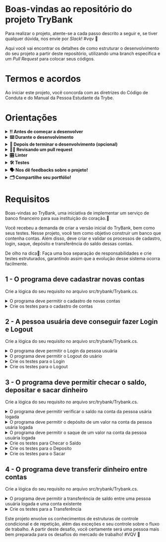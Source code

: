 # Boas-vindas ao repositório do projeto TryBank

Para realizar o projeto, atente-se a cada passo descrito a seguir e, se tiver qualquer dúvida, nos envie por _Slack_! #vqv 🚀

Aqui você vai encontrar os detalhes de como estruturar o desenvolvimento do seu projeto a partir deste repositório, utilizando uma branch específica e um _Pull Request_ para colocar seus códigos.

# Termos e acordos

Ao iniciar este projeto, você concorda com as diretrizes do Código de Conduta e do Manual da Pessoa Estudante da Trybe.

# Orientações

<details>
  <summary><strong>‼️ Antes de começar a desenvolver </strong></summary><br />

  1. Clone o repositório

  - Use o comando: `git clone git@github.com:tryber/acc-csharp-0x-project-trybank`.git`.
  - Entre na pasta do repositório que você acabou de clonar:
    - `cd acc-csharp-0x-project-trybank`

  2. Instale as dependências

  - `dotnet restore`.
  
  1. Crie uma branch a partir da branch `master`

  - Verifique que você está na branch `master`
    - Exemplo: `git branch`
  - Se não estiver, mude para a branch `master`
    - Exemplo: `git checkout master`
  - Agora crie uma branch à qual você vai submeter os `commits` do seu projeto
    - Você deve criar uma branch no seguinte formato: `nome-de-usuario-nome-do-projeto`
    - Exemplo: `git checkout -b joaozinho-acc-csharp-0x-project-trybank`

  4. Adicione as mudanças ao _stage_ do Git e faça um `commit`

  - Verifique que as mudanças ainda não estão no _stage_
    - Exemplo: `git status` (deve aparecer listada a pasta _joaozinho_ em vermelho)
  - Adicione o novo arquivo ao _stage_ do Git
    - Exemplo:
      - `git add .` (adicionando todas as mudanças - _que estavam em vermelho_ - ao stage do Git)
      - `git status` (deve aparecer listado o arquivo _joaozinho/README.md_ em verde)
  - Faça o `commit` inicial
    - Exemplo:
      - `git commit -m 'iniciando o projeto x'` (fazendo o primeiro commit)
      - `git status` (deve aparecer uma mensagem tipo _nothing to commit_ )

  5. Adicione a sua branch com o novo `commit` ao repositório remoto

  - Usando o exemplo anterior: `git push -u origin joaozinho-acc-csharp-0x-project-trybank`

  6. Crie um novo `Pull Request` _(PR)_

  - Vá até a página de _Pull Requests_ do [repositório no GitHub](https://github.com/tryber/acc-csharp-0x-project-trybank`/pulls)
  - Clique no botão verde _"New pull request"_
  - Clique na caixa de seleção _"Compare"_ e escolha a sua branch **com atenção**
  - Coloque um título para a sua _Pull Request_
    - Exemplo: _"Cria tela de busca"_
  - Clique no botão verde _"Create pull request"_
  - Adicione uma descrição para o _Pull Request_ e clique no botão verde _"Create pull request"_
  - **Não se preocupe em preencher mais nada por enquanto!**
  - Volte até a [página de _Pull Requests_ do repositório](https://github.com/tryber/acc-csharp-0x-project-trybank`/pulls) e confira que o seu _Pull Request_ está criado

</details>

<details>
  <summary><strong>⌨️ Durante o desenvolvimento </strong></summary><br/>

  - Faça `commits` das alterações que você fizer no código regularmente

  - Lembre-se sempre, após um (ou alguns) `commits`, de atualizar o repositório remoto

  - Os comandos que você utilizará com mais frequência são:
    1. `git status` _(para verificar o que está em vermelho - fora do stage - e o que está em verde - no stage)_
    2. `git add` _(para adicionar arquivos ao stage do Git)_
    3. `git commit` _(para criar um commit com os arquivos que estão no stage do Git)_
    4. `git push -u origin nome-da-branch` _(para enviar o commit para o repositório remoto na primeira vez que fizer o `push` de uma nova branch)_
    5. `git push` _(para enviar o commit para o repositório remoto após o passo anterior)_

</details>

<details>
  <summary><strong>🤝 Depois de terminar o desenvolvimento (opcional)</strong></summary><br/>

  Para sinalizar que o seu projeto está pronto para o _"Code Review"_, faça o seguinte:

  - Vá até a página **DO SEU** _Pull Request_, adicione a label de _"code-review"_ e marque seus colegas:

    - No menu à direita, clique no _link_ **"Labels"** e escolha a _label_ **code-review**;

    - No menu à direita, clique no _link_ **"Assignees"** e escolha **o seu usuário**;

    - No menu à direita, clique no _link_ **"Reviewers"** e digite `students`, selecione o time `tryber/students-sd-0x`.

  Caso tenha alguma dúvida, [aqui tem um video explicativo](https://vimeo.com/362189205).

</details>

<details>
  <summary><strong>🕵🏿 Revisando um pull request </strong></summary><br />

  Use o conteúdo sobre [Code Review](https://course.betrybe.com/real-life-engineer/code-review/) para te ajudar a revisar os _Pull Requests_.

</details>

<details>
  <summary><strong>🎛 Linter</strong></summary><br />

  Usaremos o [NetAnalyzer](https://docs.microsoft.com/pt-br/dotnet/fundamentals/code-analysis/overview) para fazer a análise estática do seu código.

  Este projeto já vem com as dependências relacionadas ao _linter_ configuradas no arquivo `main.yml`.

  O analisador já é instalado pelo plugin da `Microsoft C#` no `VSCode`. Para isso, basta fazer o download do [plugin](https://marketplace.visualstudio.com/items?itemName=ms-dotnettools.csharp) e instalá-lo.
</details>

<details>
  <summary><strong>🛠 Testes</strong></summary><br />

  O .NET já possui sua própria plataforma de testes.
  
  Este projeto já vem configurado e com suas dependências

  ### Executando todos os testes

  Para executar os testes com o .NET, execute o comando dentro do diretório do seu projeto `src/<project>` ou de seus testes `src/<project>.Test`!

  ```
  dotnet test
  ```

  ### Executando um teste específico

  Para executar um teste expecífico, basta executar o comando `dotnet test --filter Name~TestMethod1`.

  :warning: **Importante:** o comando irá executar testes cujo nome contém `TestMethod1`.

  :warning: **O avaliador automático não necessariamente avalia seu projeto na ordem em que os requisitos aparecem no readme. Isso acontece para deixar o processo de avaliação mais rápido. Então, não se assuste se isso acontecer, ok?**

  ### Outras opções para testes
  - Algumas opções que podem lhe ajudar são:
    -  `-?|-h|--help`: exibem a descrição completa de como utilizar o comando.
    -  `-t|--list-tests`: lista todos os testes ao invés de executá-los.
    -  `-v|--verbosity <LEVEL>`: define o nível de detalhe na resposta dos testes.
      - `q | quiet`
      - `m | minimal`
      - `n | normal`
      - `d | detailed`
      - `diag | diagnostic`
      - Exemplo de uso: 
         ```
           dotnet test -v diag
         ```
         ou
         ```            
           dotnet test --verbosity=diagnostic
         ``` 
</details>

<details>
  <summary><strong>🗣 Nos dê feedbacks sobre o projeto!</strong></summary><br />

Ao finalizar e submeter o projeto, não se esqueça de avaliar sua experiência preenchendo o formulário. 
**Leva menos de 3 minutos!**

[FORMULÁRIO DE AVALIAÇÃO DE PROJETO](https://be-trybe.typeform.com/to/PsefzL2e)

</details>

<details>
  <summary><strong>🗂 Compartilhe seu portfólio!</strong></summary><br />

  Você sabia que o LinkedIn é a principal rede social profissional, e que compartilhar o seu aprendizado lá é muito importante para quem deseja construir uma carreira de sucesso? Compartilhe esse projeto no seu LinkedIn, marque o perfil da Trybe (@trybe) e mostre para a sua rede toda a sua evolução.

</details>

# Requisitos

Boas-vindas ao TryBank, uma iniciativa de implementar um serviço de banco financeiro para sua instituição do coração.💚

Você recebeu a demanda de criar a versão inicial do TryBank, bem como seus testes. Nesse projeto, você tem como objetivo construir um banco que contenha contas. Além disso, deve criar e validar os processos de cadastro, login, saque, depósito e transferência do saldo dessas contas. 

De olho na dica👀: Faça uma boa separação de responsabilidades e crie testes estruturados, garantindo assim que a evolução desse sistema ocorra facilmente.
 

## 1 - O programa deve cadastrar novas contas
Crie a lógica do seu requisito no arquivo src/trybank/Trybank.cs.

<details>
  <summary>O programa deve permitir o cadastro de novas contas</summary><br />

Crie esse requisito na função `RegisterAccount()`

Se essa combinação de **número e agência** já existir, você deverá lançar uma exceção do tipo `ArgumentException` com a mensagem `A conta já está sendo usada!`.

Caso contrário, a função deve armazenar os dados no array `Bank` na próxima posição disponível marcada por `registeredAccounts`

Caso tudo corra bem, a função deve incrementar a variável registeredAccounts;

</details>

<details>
  <summary>Crie os testes para o cadastro de contas</summary><br />

Crie esse requisito em `src/trybank.Test/TestFirstReq.cs`

Em `TestRegisterAccountSucess`, crie a lógica para verificar se a função `RegisterAccount` cadastra os dados passados por parâmetro.

Em `TestRegisterAccountException`, crie a lógica para verificar se a função `RegisterAccount`retorna uma exceção quando é passada uma conta que já existe.
De olho na dica 👀: Confira o lançamento de exceção e a mensagem que é retornada na exceção
</details>

## 2 - A pessoa usuária deve conseguir fazer Login e Logout
Crie a lógica do seu requisito no arquivo src/trybank/Trybank.cs.

<details>
  <summary>O programa deve permitir o Login da pessoa usuária</summary><br />

Crie esse requisito na função `Login()`

O estado de pessoa usuária logada é controlado pela variável `Logged`


- **Se já houver uma pessoa usuária logada**, você deverá lançar uma exceção do tipo `AccessViolationException` com a mensagem `Usuário já está logado`


 **Caso contrário**, a função deve procurar por essa combinação de número e agência.

-   **Se encontrado e a senha for correta**, a função deve alterar o estado da variável `Logged` e armazenar a posição da pessoa usuária logada na variável `loggedUser` (será útil futuramente para as próximas funções, fica a dica!)

-   **Se encontrado e a senha for incorreta**, você deve lançar uma exceção do tipo `ArgumentException` com a mensagem `Senha incorreta`

-   Se não for encontrada a combinação de `número e agência`, você deve lançar uma exceção do tipo `ArgumentException`com a mensagem `Agência + Conta não encontrada`


</details>

<details>
  <summary>O programa deve permitir o Logout do usário</summary><br />

Crie esse requisito na função `Logout()`

O estado de pessoa usuária logada é controlado pela variável `Logged`

**Se não houver uma pessoa usuária logada**, você deverá lançar uma exceção do tipo `AccessViolationException` com a mensagem `Usuário não está logado`

**Caso contrário**, a função deve alterar o estado da variável `Logged` e o índice de pessoa usuária `loggedUser` de volta para `-99`
</details>

<details>
  <summary>Crie os testes para o Login</summary><br />

Crie esse requisito em `src/trybank.Test/TestSecondReq.cs`

Em `TestLoginSucess`, crie a lógica para verificar se a função `Login` consegue alterar o estado da variável Logged.

Em `TestLoginExceptionLogged`, crie a lógica para verificar se a função `Login` retorna uma exceção quando é executada com uma conta já logada.

Em `TestLoginExceptionWrongPass`, crie a lógica para verificar se a função `Login` retorna uma exceção quando uma senha incorreta é passada.

Em `TestLoginExceptionNotFounded`, crie a lógica para verificar se a função `Login` retorna uma exceção quando uma combinação de número e agência não existe no array Bank.
</details>

<details>
  <summary>Crie os testes para o Logout</summary><br />

Crie esse requisito em `src/trybank.Test/TestSecondReq.cs`

Em `TestLogoutSucess`, crie a lógica para verificar se a função `Logout` consegue alterar o estado da variável Logged.

Em `TestLogoutExceptionNotLogged`, crie a lógica para verificar se a função `Logou` retorna uma exceção quando é executada sem uma conta já logada.

</details>

## 3 - O programa deve permitir checar o saldo, depositar e sacar dinheiro
Crie a lógica do seu requisito no arquivo src/trybank/Trybank.cs.

<details>
  <summary>O programa deve permitir verificar o saldo na conta da pessoa usária logada</summary><br />

Crie esse requisito na função `CheckBalance()`

**Se não houver uma pessoa usuária logada**, você deverá lançar uma exceção do tipo `AccessViolationException` com a mensagem `Usuário já está logado`

**Caso contrário**, a função deve retornar o saldo na conta da pessoa usuária logada.
</details>

<details>
  <summary>O programa deve permitir o depósito de um valor na conta da pessoa usária logada</summary><br />

Crie esse requisito na função `Deposit()`

**Se não houver uma pessoa usuária logada**, você deverá lançar uma exceção do tipo `AccessViolationException` com a mensagem `Usuário já está logado`

**Caso contrário**, a função deve adicionar o valor passado por parâmetro para o saldo da pessoa usuária logada.
</details>

<details>
  <summary>O programa deve permitir o saque de um valor na conta da pessoa usuária logada</summary><br />

Crie esse requisito na função `Withdraw()`

**Se não houver uma pessoa usuária logada**, você deverá lançar uma exceção do tpo `AccessViolationException`, com a mensagem `Usuário já está logado`

**Caso contrário**, a função deve retirar o valor passado por parâmetro para o saldo da pessoa usuária logada.
  Se o saldo da conta da pessoa usuária logada for insuficiente para fazer o saque, você deve lançar uma exceção do tipo `InvalidOperationException` com a mensagem `Saldo insuficiente`
</details>

<details>
  <summary>Crie os testes para Checar o Saldo</summary><br />

Crie esse requisito em `src/trybank.Test/TestThirdReq.cs`

Em `TestCheckBalanceSucess`, crie a lógica para verificar se a função `CheckBalance` consegue retornar corretamente o saldo de uma conta já logada.
  De olho na dica👀: Insira uma conta diretamente no array Bank ou use a função Login que já foi testada 🤗

Em `TestCheckBalanceWithoutLogin`, crie a lógica para verificar se a função `CheckBalance` retorna uma exceção quando é executada sem uma conta logada.

</details>

<details>
  <summary>Crie os testes para o Deposito</summary><br />

Crie esse requisito em `src/trybank.Test/TestThirdReq.cs`

Em `TestDepositSucess`, crie a lógica para verificar se a função `Deposit` consegue alterar o saldo de uma conta já logada.  

Em `TestDepositWithoutLogin`, crie a lógica para verificar se a função `Deposit` retorna uma exceção quando é executada sem uma conta logada.

</details>

<details>
  <summary>Crie os testes para o Sacar</summary><br />

Crie esse requisito em `src/trybank.Test/TestThirdReq.cs`

Em `TestWithdrawSucess`, crie a lógica para verificar se a função `Withdraw` consegue alterar o saldo de uma conta já logada.  

Em `TestWithdrawWithoutLogin`, crie a lógica para verificar se a função `Withdraw` retorna uma exceção quando é executada sem uma conta logada.

Em `TestWithdrawWithoutBalance`, crie a lógica para verificar se a função `Withdraw` retorna uma exceção quando o saldo da conta não é suficiente.

</details>

## 4 - O programa deve transferir dinheiro entre contas
Crie a lógica do seu requisito no arquivo src/trybank/Trybank.cs.

<details>
  <summary>O programa deve permitir a transferência de saldo entre uma pessoa usuária logada e uma conta existente</summary><br />

Crie esse requisito na função `    public void Transfer(int destinationNumber, int destinationAgency, int value)
()`

**Se não houver uma pessoa usuária logada**, você deverá lançar uma exceção do tipo `AccessViolationException`, com a mensagem `Usuário já está logado`

Se o saldo da conta da pessoa usuária logada for insuficiente para fazer a transferência, você deve lançar uma exceção do tipo `InvalidOperationException` com a mensagem `Saldo insuficiente`

**Caso contrário**, a função deve transferir o valor passado por parâmetro do saldo da pessoa usuária logada para o saldo da conta passada por parâmetro.
</details>

<details>
  <summary>Crie os testes para a Transferência</summary><br />

Crie esse requisito em `src/trybank.Test/TestThirdReq.cs`

Em `TestTransferSucess`, crie a lógica para verificar se a função `Transfer` consegue alterar o saldo de uma conta já logada e mover o valor para outra conta passada por parâmetro.  

Em `TestTransferWithoutLogin`, crie a lógica para verificar se a função `Transfer` retorna uma exceção quando é executada sem uma conta logada.

Em `TestTransferWithoutBalance`, crie a lógica para verificar se a função `Transfer` retorna uma exceção quando o saldo da conta logada não é suficiente.

</details>

Este projeto envolve os conhecimentos de estruturas de controle condicional e de repetição, além das exceções e seu controle sobre o fluxo de trabalho. A partir deste desafio, você certamente será uma pessoa mais bem preparada para os desafios do mercado de trabalho! #VQV 🚀
